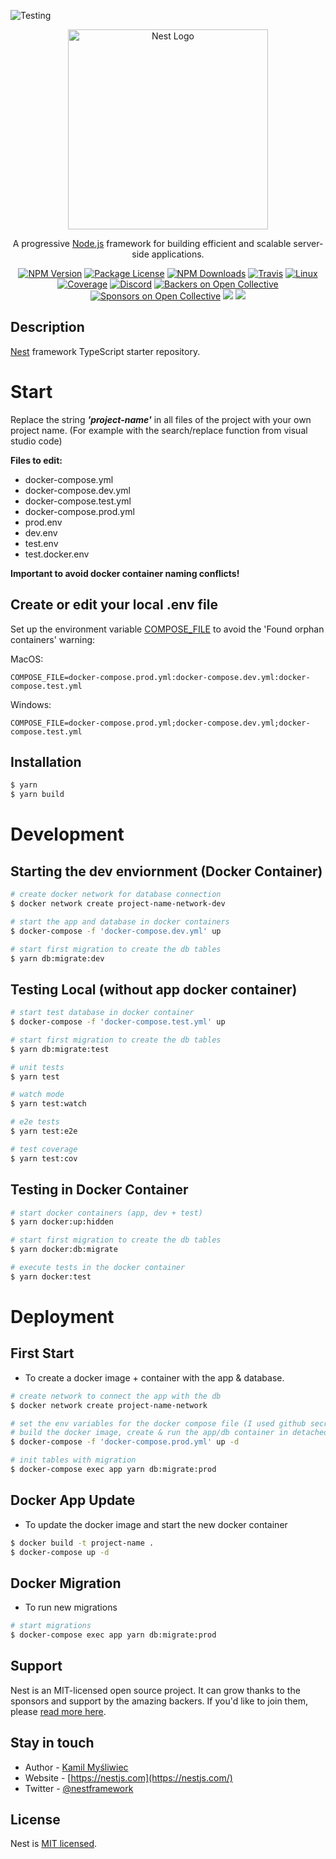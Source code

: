 ![Testing](https://github.com/MSWagner/nestjs-starter/workflows/Testing/badge.svg)

<p align="center">
  <a href="http://nestjs.com/" target="blank"><img src="https://nestjs.com/img/logo_text.svg" width="320" alt="Nest Logo" /></a>
</p>

[travis-image]: https://api.travis-ci.org/nestjs/nest.svg?branch=master
[travis-url]: https://travis-ci.org/nestjs/nest
[linux-image]: https://img.shields.io/travis/nestjs/nest/master.svg?label=linux
[linux-url]: https://travis-ci.org/nestjs/nest

  <p align="center">A progressive <a href="http://nodejs.org" target="blank">Node.js</a> framework for building efficient and scalable server-side applications.</p>
    <p align="center">
<a href="https://www.npmjs.com/~nestjscore"><img src="https://img.shields.io/npm/v/@nestjs/core.svg" alt="NPM Version" /></a>
<a href="https://www.npmjs.com/~nestjscore"><img src="https://img.shields.io/npm/l/@nestjs/core.svg" alt="Package License" /></a>
<a href="https://www.npmjs.com/~nestjscore"><img src="https://img.shields.io/npm/dm/@nestjs/core.svg" alt="NPM Downloads" /></a>
<a href="https://travis-ci.org/nestjs/nest"><img src="https://api.travis-ci.org/nestjs/nest.svg?branch=master" alt="Travis" /></a>
<a href="https://travis-ci.org/nestjs/nest"><img src="https://img.shields.io/travis/nestjs/nest/master.svg?label=linux" alt="Linux" /></a>
<a href="https://coveralls.io/github/nestjs/nest?branch=master"><img src="https://coveralls.io/repos/github/nestjs/nest/badge.svg?branch=master#5" alt="Coverage" /></a>
<a href="https://discord.gg/G7Qnnhy" target="_blank"><img src="https://img.shields.io/badge/discord-online-brightgreen.svg" alt="Discord"/></a>
<a href="https://opencollective.com/nest#backer"><img src="https://opencollective.com/nest/backers/badge.svg" alt="Backers on Open Collective" /></a>
<a href="https://opencollective.com/nest#sponsor"><img src="https://opencollective.com/nest/sponsors/badge.svg" alt="Sponsors on Open Collective" /></a>
  <a href="https://paypal.me/kamilmysliwiec"><img src="https://img.shields.io/badge/Donate-PayPal-dc3d53.svg"/></a>
  <a href="https://twitter.com/nestframework"><img src="https://img.shields.io/twitter/follow/nestframework.svg?style=social&label=Follow"></a>
</p>
  <!--[![Backers on Open Collective](https://opencollective.com/nest/backers/badge.svg)](https://opencollective.com/nest#backer)
  [![Sponsors on Open Collective](https://opencollective.com/nest/sponsors/badge.svg)](https://opencollective.com/nest#sponsor)-->

## Description

[Nest](https://github.com/nestjs/nest) framework TypeScript starter repository.

# Start

Replace the string <b><i>'project-name'</i></b> in all files of the project with your own project name.
(For example with the search/replace function from visual studio code)

<b>Files to edit:</b>

-   docker-compose.yml
-   docker-compose.dev.yml
-   docker-compose.test.yml
-   docker-compose.prod.yml
-   prod.env
-   dev.env
-   test.env
-   test.docker.env

<b>Important to avoid docker container naming conflicts!</b>

## Create or edit your local .env file

Set up the environment variable [COMPOSE_FILE](https://docs.docker.com/compose/reference/envvars/#compose_file) to avoid the 'Found orphan containers' warning:

MacOS:

```
COMPOSE_FILE=docker-compose.prod.yml:docker-compose.dev.yml:docker-compose.test.yml
```

Windows:

```
COMPOSE_FILE=docker-compose.prod.yml;docker-compose.dev.yml;docker-compose.test.yml
```

## Installation

```bash
$ yarn
$ yarn build
```

# Development

## Starting the dev enviornment (Docker Container)

```bash
# create docker network for database connection
$ docker network create project-name-network-dev

# start the app and database in docker containers
$ docker-compose -f 'docker-compose.dev.yml' up

# start first migration to create the db tables
$ yarn db:migrate:dev
```

## Testing Local (without app docker container)

```bash
# start test database in docker container
$ docker-compose -f 'docker-compose.test.yml' up

# start first migration to create the db tables
$ yarn db:migrate:test

# unit tests
$ yarn test

# watch mode
$ yarn test:watch

# e2e tests
$ yarn test:e2e

# test coverage
$ yarn test:cov
```

## Testing in Docker Container

```bash
# start docker containers (app, dev + test)
$ yarn docker:up:hidden

# start first migration to create the db tables
$ yarn docker:db:migrate

# execute tests in the docker container
$ yarn docker:test
```

# Deployment

## First Start

-   To create a docker image + container with the app & database.

```bash
# create network to connect the app with the db
$ docker network create project-name-network

# set the env variables for the docker compose file (I used github secrets in the github actions pipeline)
# build the docker image, create & run the app/db container in detached mode (background) 
$ docker-compose -f 'docker-compose.prod.yml' up -d

# init tables with migration
$ docker-compose exec app yarn db:migrate:prod
```

## Docker App Update

-   To update the docker image and start the new docker container

```bash
$ docker build -t project-name .
$ docker-compose up -d
```

## Docker Migration

-   To run new migrations

```bash
# start migrations
$ docker-compose exec app yarn db:migrate:prod
```

## Support

Nest is an MIT-licensed open source project. It can grow thanks to the sponsors and support by the amazing backers. If you'd like to join them, please [read more here](https://docs.nestjs.com/support).

## Stay in touch

-   Author - [Kamil Myśliwiec](https://twitter.com/kammysliwiec)
-   Website - [https://nestjs.com](https://nestjs.com/)
-   Twitter - [@nestframework](https://twitter.com/nestframework)

## License

Nest is [MIT licensed](https://github.com/nestjs/nest/blob/master/LICENSE).
